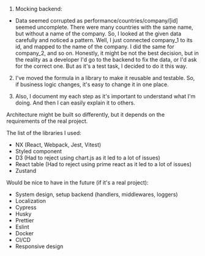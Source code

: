 1. Mocking backend:
- Data seemed corrupted as performance/countries/company/[id] seemed uncomplete.
There were many countries with the same name, but without a name of the company.
So, I looked at the given data carefully and noticed a pattern.
Well, I just connected company_1 to its id, and mapped to the name of the company.
I did the same for company_2, and so on.
Honestly, it might be not the best decision,
but in the reality as a developer I'd go to the backend to fix the data,
or I'd ask for the correct one.
But as it's a test task, I decided to do it this way.

2. I've moved the formula in a library to make it reusable and testable.
So, if business logic changes, it's easy to change it in one place.

3. Also, I document my each step as it's important to understand what I'm doing.
And then I can easily explain it to others.

Architecture might be built so differently,
but it depends on the requirements of the real project.

The list of the libraries I used:
- NX (React, Webpack, Jest, Vitest)
- Styled component
- D3 (Had to reject using chart.js as it led to a lot of issues)
- React table (Had to reject using prime react as it led to a lot of issues)
- Zustand

Would be nice to have in the future (if it's a real project):
- System design, setup backend (handlers, middlewares, loggers)
- Localization
- Cypress
- Husky
- Prettier
- Eslint
- Docker
- CI/CD
- Responsive design
